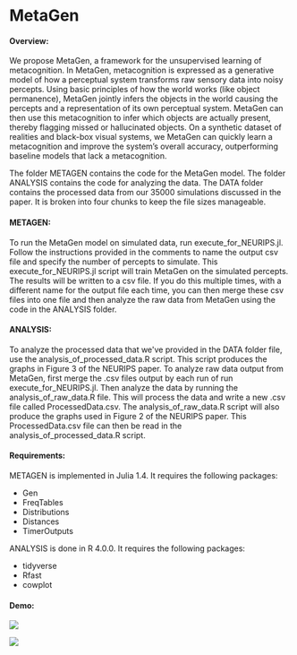 # MetaGen


#### Overview:


We propose MetaGen, a framework for the unsupervised learning of
metacognition. In MetaGen, metacognition is expressed as a generative model of
how a perceptual system transforms raw sensory data into noisy percepts. Using
basic principles of how the world works (like object permanence), MetaGen jointly 
infers the objects in the world causing the percepts and a representation of its own perceptual system. MetaGen can
then use this metacognition to infer which objects are actually present, thereby
flagging missed or hallucinated objects. On a synthetic dataset of realities and
black-box visual systems, we MetaGen can quickly learn a metacognition
and improve the system’s overall accuracy, outperforming baseline models that lack a metacognition.


The folder METAGEN contains the code for the MetaGen model. The folder ANALYSIS contains the code for analyzing the data. The DATA folder contains the processed data from our 35000 simulations discussed in the paper. It is broken into four chunks to keep the file sizes manageable.

#### METAGEN:

To run the MetaGen model on simulated data, run execute_for_NEURIPS.jl. Follow the instructions provided in the comments to name the output csv file and specify the number of percepts to simulate. This execute_for_NEURIPS.jl script will train MetaGen on the simulated percepts. The results will be written to a csv file. If you do this multiple times, with a different name for the output file each time, you can then merge these csv files into one file and then analyze the raw data from MetaGen using the code in the ANALYSIS folder.

#### ANALYSIS:

To analyze the processed data that we've provided in the DATA folder file, use the analysis_of_processed_data.R script. This script produces the graphs in Figure 3 of the NEURIPS paper. To analyze raw data output from MetaGen, first merge the .csv files output by each run of run execute_for_NEURIPS.jl. Then analyze the data by running the analysis_of_raw_data.R file. This will process the data and write a new .csv file called ProcessedData.csv. The analysis_of_raw_data.R script will also produce the graphs used in Figure 2 of the NEURIPS paper. This ProcessedData.csv file can then be read in the analysis_of_processed_data.R script.

#### Requirements:

METAGEN is implemented in Julia 1.4. It requires the following packages:
* Gen
* FreqTables
* Distributions
* Distances
* TimerOutputs

ANALYSIS is done in R 4.0.0. It requires the following packages:
* tidyverse
* Rfast
* cowplot


#### Demo:

![](https://github.com/mdb293/MetaGen/edit/master/4b6dw3.gif)

![](https://github.com/mdb293/MetaGen/edit/master/4b6e15.gif)
